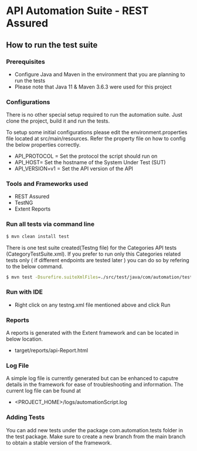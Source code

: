 # API Automation Suite - REST Assured

## How to run the test suite

### Prerequisites
- Configure Java and Maven in the environment that you are planning to run the tests
- Please note that Java 11 & Maven 3.6.3 were used for this project

### Configurations

There is no other special setup required to run the automation suite.
Just clone the project, build it and run the tests.

To setup some initial configurations please edit the environment.properties file located at src/main/resources. Refer the property file on how to config the below properties correctly.

- API_PROTOCOL = Set the protocol the script should run on
- API_HOST= Set the hostname of the System Under Test (SUT)
- API_VERSION=v1 = Set the API version of the API

### Tools and Frameworks used

- REST Assured
- TestNG
- Extent Reports

### Run all tests via command line

```sh
$ mvn clean install test
```

There is one test suite created(Testng file) for the Categories API tests (CategoryTestSuite.xml). If you prefer to run only this Categories related tests only ( if different endpoints are tested later ) you can do so by refering to the below command.

```sh
$ mvn test -Dsurefire.suiteXmlFiles=./src/test/java/com/automation/tests/CategoryTestSuite.xml
```


### Run with IDE
- Right click on any testng.xml file mentioned above and click Run


### Reports

A reports is generated with the Extent framework and can be located in below location.

- target/reports/api-Report.html

### Log File

A simple log file is currently generated but can be enhanced to caputre details in the framework for ease of troubleshooting and information. The current log file can be found at
- <PROJECT_HOME>/logs/automationScript.log

### Adding Tests
You can add new tests under the package com.automation.tests folder in the test package. Make sure to create a new branch from the main branch to obtain a stable version of the framework. 
